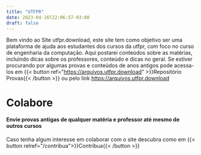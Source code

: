 ```yaml
---
title: "UTFPR"
date: 2023-04-16T22:06:57-03:00
draft: false
---
```


Bem vindo ao Site utfpr.download, este site tem como objetivo ser uma plataforma de ajuda aos estudantes dos cursos da utfpr, com foco no curso de engenharia da computação.
Aqui postarei conteúdos sobre as matérias, incluindo dicas sobre os professores, conteúdo e dicas no geral.
Se estiver procurando por algumas provas e conteúdos de anos antigos pode acessa-los em {{< button ref="https://arquivos.utfpr.download" >}}Repositório Provas{{< /button >}} ou pelo link https://arquivos.utfpr.download
# Colabore
#### Envie provas antigas de qualquer matéria e professor até mesmo de outros cursos
Caso tenha algum interesse em colaborar com o site descubra como em {{< button relref="/contribua">}}Contribua{{< /button >}}

